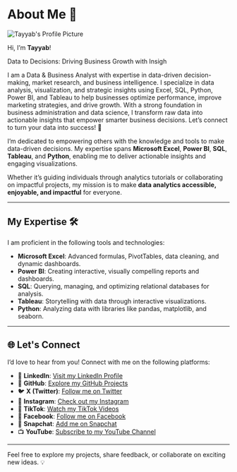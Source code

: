 # About Me 👋

![Tayyab's Profile Picture](https://avatars.githubusercontent.com/u/189150452?s=400&u=a7b3be08487e1369a2984bd4a85299c64b89e42a&v=4)

Hi, I’m **Tayyab**!  

Data to Decisions: Driving Business Growth with Insigh

I am a Data & Business Analyst with expertise in data-driven decision-making, market research, and business intelligence. I specialize in data analysis, visualization, and strategic insights using Excel, SQL, Python, Power BI, and Tableau to help businesses optimize performance, improve marketing strategies, and drive growth. With a strong foundation in business administration and data science, I transform raw data into actionable insights that empower smarter business decisions. Let’s connect to turn your data into success! 🚀

I’m dedicated to empowering others with the knowledge and tools to make data-driven decisions. My expertise spans **Microsoft Excel**, **Power BI**, **SQL**, **Tableau**, and **Python**, enabling me to deliver actionable insights and engaging visualizations.

Whether it’s guiding individuals through analytics tutorials or collaborating on impactful projects, my mission is to make **data analytics accessible, enjoyable, and impactful** for everyone.

---

## My Expertise 🛠️
I am proficient in the following tools and technologies:
- **Microsoft Excel**: Advanced formulas, PivotTables, data cleaning, and dynamic dashboards.
- **Power BI**: Creating interactive, visually compelling reports and dashboards.
- **SQL**: Querying, managing, and optimizing relational databases for analysis.
- **Tableau**: Storytelling with data through interactive visualizations.
- **Python**: Analyzing data with libraries like pandas, matplotlib, and seaborn.

---

## 🌐 Let's Connect

I’d love to hear from you! Connect with me on the following platforms:

- 🔗 **LinkedIn**: [Visit my LinkedIn Profile](https://www.linkedin.com/in/al-tayyab-bakhsh-908b84275/)
- 🐙 **GitHub**: [Explore my GitHub Projects](https://github.com/TayyabInsights)
- 🐦 **X (Twitter)**: [Follow me on Twitter](https://twitter.com/TayyabInsights)
- 📸 **Instagram**: [Check out my Instagram](https://www.instagram.com/TayyabInsights/)
- 🎵 **TikTok**: [Watch my TikTok Videos](https://www.tiktok.com/@tayyabinsights)
- 📘 **Facebook**: [Follow me on Facebook](https://www.facebook.com/tayyabinsights)
- 👻 **Snapchat**: [Add me on Snapchat](https://www.snapchat.com/add/tayyabinsights)
- 📺 **YouTube**: [Subscribe to my YouTube Channel](https://www.youtube.com/@TayyabInsights?sub_confirmation=1)

---

Feel free to explore my projects, share feedback, or collaborate on exciting new ideas. 💡

